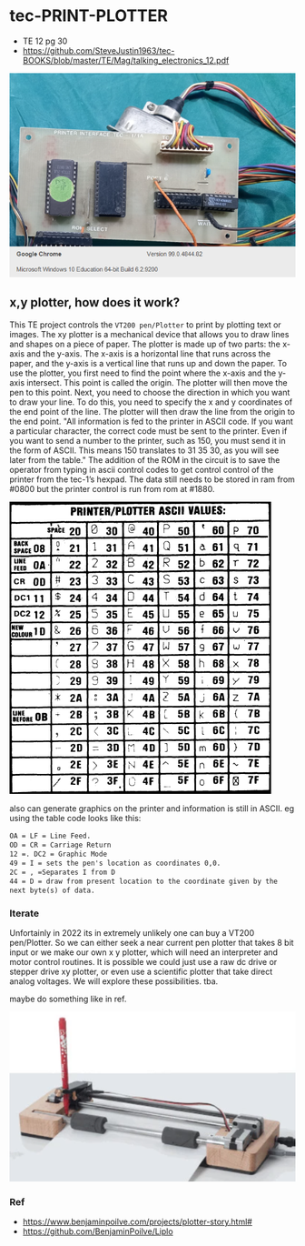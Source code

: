 # tec-PRINT-PLOTTER
- TE 12 pg 30
- https://github.com/SteveJustin1963/tec-BOOKS/blob/master/TE/Mag/talking_electronics_12.pdf

![](https://github.com/SteveJustin1963/tec-PRINT-PLOTTER/blob/main/pics/TinyTake_26-03-2022-11-10-02.png)


## x,y plotter, how does it work?

This TE project controls the `VT200 pen/Plotter` to print by plotting text or images. The xy plotter is a mechanical device that allows you to draw lines and shapes on a piece of paper. The plotter is made up of two parts: the x-axis and the y-axis. The x-axis is a horizontal line that runs across the paper, and the y-axis is a vertical line that runs up and down the paper. To use the plotter, you first need to find the point where the x-axis and the y-axis intersect. This point is called the origin. The plotter will then move the pen to this point. Next, you need to choose the direction in which you want to draw your line. To do this, you need to specify the x and y coordinates of the end point of the line. The plotter will then draw the line from the origin to the end point. "All information is fed to the printer in ASCII code. If you want a particular character, the correct code must be sent to the printer. Even if you want to send a number to the printer, such as 150, you must send it in the form of ASCII. This means 150 translates to 31 35 30, as you will see later from the table." The addition of the ROM in the circuit is to save the operator from typing in ascii control codes to get control control of the printer from the tec-1’s hexpad. The data still needs to be stored in ram from #0800 but the printer control is run from rom at #1880.

![](https://github.com/SteveJustin1963/tec-PRINT-PLOTTER/blob/main/pics/ascii-1.png)

also can generate graphics on the printer and information is still in ASCII. 
eg using the table code looks like this:
```
OA = LF = Line Feed.
OD = CR = Carriage Return
12 =. DC2 = Graphic Mode
49 = I = sets the pen's location as coordinates 0,0.
2C = , =Separates I from D
44 = D = draw from present location to the coordinate given by the next byte(s) of data.
```


### Iterate

Unfortainly in 2022 its in extremely unlikely one can buy a VT200 pen/Plotter. So we can either seek a near current pen plotter that takes 8 bit input or we make our own x y plotter, which will need an interpreter and motor control routines. It is possible we could just use a raw dc drive or stepper drive xy plotter, or even use a scientific plotter that take direct analog voltages. We will explore these possibilities. tba. 

maybe do something like in ref.

![](https://github.com/SteveJustin1963/tec-PRINT-PLOTTER/blob/main/pics/pp1.png)




### Ref
- https://www.benjaminpoilve.com/projects/plotter-story.html#
- https://github.com/BenjaminPoilve/Liplo




